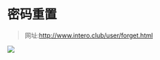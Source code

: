 # 密码重置

> 网址:http://www.intero.club/user/forget.html

![](http://localhost:3000/static/img/baoming/pwd_reset.png)
